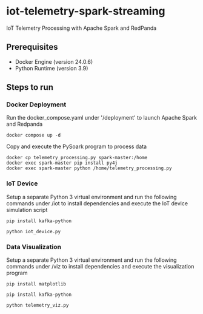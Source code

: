 # iot-telemetry-spark-streaming

IoT Telemetry Processing with Apache Spark and RedPanda

## Prerequisites

* Docker Engine (version 24.0.6)
* Python Runtime (version 3.9)

## Steps to run

### Docker Deployment

Run the docker_compose.yaml under '/deployment' to launch Apache Spark and Redpanda

```
docker compose up -d
```

Copy and execute the PySoark program to process data

```
docker cp telemetry_processing.py spark-master:/home
docker exec spark-master pip install py4j
docker exec spark-master python /home/telemetry_processing.py
```


### IoT Device

Setup a separate Python 3 virtual environment and run the following commands under /iot to install dependencies and execute the IoT device simulation script

```
pip install kafka-python

python iot_device.py 
```

### Data Visualization

Setup a separate Python 3 virtual environment and run the following commands under /viz to install dependencies and execute the visualization program

```
pip install matplotlib

pip install kafka-python

python telemetry_viz.py
```

